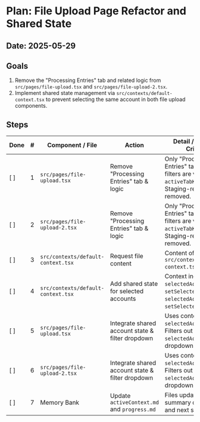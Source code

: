 # Plan: File Upload Page Refactor and Shared State

## Date: 2025-05-29

## Goals

1.  Remove the "Processing Entries" tab and related logic from `src/pages/file-upload.tsx` and `src/pages/file-upload-2.tsx`.
2.  Implement shared state management via `src/contexts/default-context.tsx` to prevent selecting the same account in both file upload components.

## Steps

| Done | #   | Component / File                   | Action                                           | Detail / Success Criteria                                                                                      |
| ---- | --- | ---------------------------------- | ------------------------------------------------ | -------------------------------------------------------------------------------------------------------------- |
| [ ]  | 1   | `src/pages/file-upload.tsx`        | Remove "Processing Entries" tab & logic          | Only "Processed Entries" table and filters are visible. No `activeTabKey` state. Staging-related code removed. |
| [ ]  | 2   | `src/pages/file-upload-2.tsx`      | Remove "Processing Entries" tab & logic          | Only "Processed Entries" table and filters are visible. No `activeTabKey` state. Staging-related code removed. |
| [ ]  | 3   | `src/contexts/default-context.tsx` | Request file content                             | Content of `src/contexts/default-context.tsx` obtained.                                                        |
| [ ]  | 4   | `src/contexts/default-context.tsx` | Add shared state for selected accounts           | Context includes `selectedAccount1`, `setSelectedAccount1`, `selectedAccount2`, `setSelectedAccount2`.         |
| [ ]  | 5   | `src/pages/file-upload.tsx`        | Integrate shared account state & filter dropdown | Uses context state for `selectedAccount1`. Filters out `selectedAccount2` from dropdown.                       |
| [ ]  | 6   | `src/pages/file-upload-2.tsx`      | Integrate shared account state & filter dropdown | Uses context state for `selectedAccount2`. Filters out `selectedAccount1` from dropdown.                       |
| [ ]  | 7   | Memory Bank                        | Update `activeContext.md` and `progress.md`      | Files updated with summary of changes and next steps.                                                          |

<!--
{
  "plan": [
    {
      "id": 1,
      "description": "Refactor file-upload.tsx to remove processing tab",
      "tool": "replace_in_file",
      "args": {"path": "src/pages/file-upload.tsx", "diff": "TBD"},
      "success": "Processing tab and related logic removed. File compiles.",
      "status": "pending"
    },
    {
      "id": 2,
      "description": "Refactor file-upload-2.tsx to remove processing tab",
      "tool": "replace_in_file",
      "args": {"path": "src/pages/file-upload-2.tsx", "diff": "TBD"},
      "success": "Processing tab and related logic removed. File compiles.",
      "status": "pending"
    },
    {
      "id": 3,
      "description": "Request content of default-context.tsx",
      "tool": "read_file",
      "args": {"path": "src/contexts/default-context.tsx"},
      "success": "File content read successfully or user provides content.",
      "status": "pending"
    },
    {
      "id": 4,
      "description": "Modify default-context.tsx for shared state",
      "tool": "replace_in_file",
      "args": {"path": "src/contexts/default-context.tsx", "diff": "TBD"},
      "success": "Context updated with new shared state variables and setters. File compiles.",
      "status": "pending"
    },
    {
      "id": 5,
      "description": "Update file-upload.tsx to use shared state",
      "tool": "replace_in_file",
      "args": {"path": "src/pages/file-upload.tsx", "diff": "TBD"},
      "success": "Component uses context state and filters account dropdown. File compiles.",
      "status": "pending"
    },
    {
      "id": 6,
      "description": "Update file-upload-2.tsx to use shared state",
      "tool": "replace_in_file",
      "args": {"path": "src/pages/file-upload-2.tsx", "diff": "TBD"},
      "success": "Component uses context state and filters account dropdown. File compiles.",
      "status": "pending"
    },
    {
      "id": 7,
      "description": "Update Memory Bank activeContext.md and progress.md",
      "tool": "write_to_file",
      "args": {"path": "memory-bank/activeContext.md", "content": "TBD"},
      "success": "activeContext.md updated.",
      "status": "pending"
    }
  ]
}
-->
